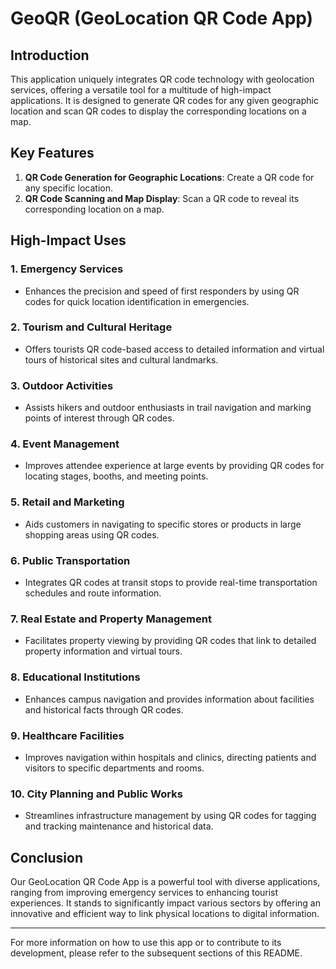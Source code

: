 # GeoQR (GeoLocation QR Code App)

## Introduction
This application uniquely integrates QR code technology with geolocation services, offering a versatile tool for a multitude of high-impact applications. It is designed to generate QR codes for any given geographic location and scan QR codes to display the corresponding locations on a map.

## Key Features
1. **QR Code Generation for Geographic Locations**: Create a QR code for any specific location.
2. **QR Code Scanning and Map Display**: Scan a QR code to reveal its corresponding location on a map.

## High-Impact Uses

### 1. Emergency Services
- Enhances the precision and speed of first responders by using QR codes for quick location identification in emergencies.

### 2. Tourism and Cultural Heritage
- Offers tourists QR code-based access to detailed information and virtual tours of historical sites and cultural landmarks.

### 3. Outdoor Activities
- Assists hikers and outdoor enthusiasts in trail navigation and marking points of interest through QR codes.

### 4. Event Management
- Improves attendee experience at large events by providing QR codes for locating stages, booths, and meeting points.

### 5. Retail and Marketing
- Aids customers in navigating to specific stores or products in large shopping areas using QR codes.

### 6. Public Transportation
- Integrates QR codes at transit stops to provide real-time transportation schedules and route information.

### 7. Real Estate and Property Management
- Facilitates property viewing by providing QR codes that link to detailed property information and virtual tours.

### 8. Educational Institutions
- Enhances campus navigation and provides information about facilities and historical facts through QR codes.

### 9. Healthcare Facilities
- Improves navigation within hospitals and clinics, directing patients and visitors to specific departments and rooms.

### 10. City Planning and Public Works
- Streamlines infrastructure management by using QR codes for tagging and tracking maintenance and historical data.

## Conclusion
Our GeoLocation QR Code App is a powerful tool with diverse applications, ranging from improving emergency services to enhancing tourist experiences. It stands to significantly impact various sectors by offering an innovative and efficient way to link physical locations to digital information.

---

For more information on how to use this app or to contribute to its development, please refer to the subsequent sections of this README.